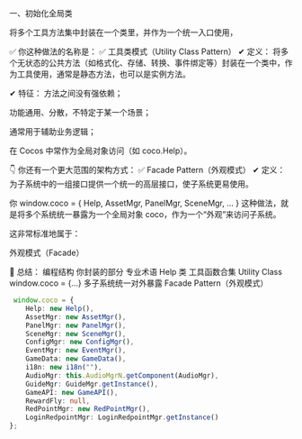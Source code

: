 一、初始化全局类

将多个工具方法集中封装在一个类里，并作为一个统一入口使用，

✅ 你这种做法的名称是：
✅ 工具类模式（Utility Class Pattern）
✔ 定义：
将多个无状态的公共方法（如格式化、存储、转换、事件绑定等）封装在一个类中，作为工具使用，通常是静态方法，也可以是实例方法。

✔ 特征：
方法之间没有强依赖；

功能通用、分散，不特定于某一个场景；

通常用于辅助业务逻辑；

在 Cocos 中常作为全局对象访问（如 coco.Help）。

👇 你还有一个更大范围的架构方式：
✅ Facade Pattern（外观模式）
✔ 定义：
为子系统中的一组接口提供一个统一的高层接口，使子系统更易使用。

你 window.coco = { Help, AssetMgr, PanelMgr, SceneMgr, ... } 这种做法，就是将多个系统统一暴露为一个全局对象 coco，作为一个“外观”来访问子系统。

这非常标准地属于：

外观模式（Facade）

🧠 总结：
编程结构	你封装的部分	专业术语
Help 类	工具函数合集	Utility Class
window.coco = {...}	多子系统统一对外暴露	Facade Pattern（外观模式）

```ts
 window.coco = {
    Help: new Help(),
    AssetMgr: new AssetMgr(),
    PanelMgr: new PanelMgr(),
    SceneMgr: new SceneMgr(),
    ConfigMgr: new ConfigMgr(),
    EventMgr: new EventMgr(),
    GameData: new GameData(),
    i18n: new i18n(""),
    AudioMgr: this.AudioMgrN.getComponent(AudioMgr),
    GuideMgr: GuideMgr.getInstance(),
    GameAPI: new GameAPI(),
    RewardFly: null,
    RedPointMgr: new RedPointMgr(),
    LoginRedpointMgr: LoginRedpointMgr.getInstance()
};

```


